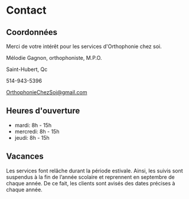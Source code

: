 # Contact

## Coordonnées

Merci de votre intérêt pour les services d'Orthophonie chez soi.

Mélodie Gagnon, orthophoniste, M.P.O.

Saint-Hubert, Qc

514-943-5396

<OrthophonieChezSoi@gmail.com>

## Heures d'ouverture

* mardi: 8h - 15h
* mercredi: 8h - 15h
* jeudi: 8h - 15h

## Vacances

Les services font relâche durant la période estivale. Ainsi, les suivis sont suspendus à la fin de l’année scolaire et reprennent en septembre de chaque année. De ce fait, les clients sont avisés des dates précises à chaque année.
